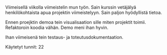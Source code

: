 Viimeisellä viikolla viimeistelin mun työn. Sain kurssin vetäjälyä henkilökohtaista apua projektin viimeistelyyn. Sain paljon hyödyllistä tietoa.

Ennen proejktin demoa tein visualisaation sille miten projektit toimii. Refaktoroin koodia vähän. Demo meni ihan hyvin.

Ihan viimeisenä tein testaus- ja toteutusdokumentaation. 

Käytetyt tunnit: 22